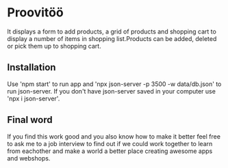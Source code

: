 # Proovitöö

It displays a form to add products, a grid of products and shopping cart to display a number of items in shopping list.Products can be added, deleted or pick them up to shopping cart.

## Installation

Use 'npm start' to run app and 'npx json-server -p 3500 -w data/db.json' to run json-server. If you don't have json-server saved in your computer use 'npx i json-server'.

## Final word

If you find this work good and you also know how to make it better feel free to ask me to a job interview to find out if we could work together to learn from eachother and make a world a better place creating awesome apps and webshops.
